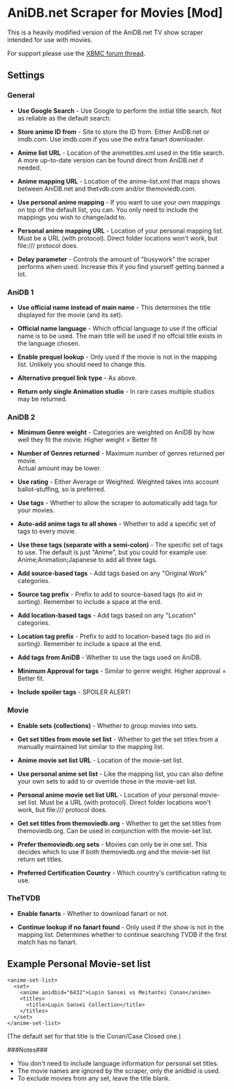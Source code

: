 AniDB.net Scraper for Movies [Mod]
====================================
This is a heavily modified version of the AniDB.net TV show scraper intended for use with movies.

For support please use the [XBMC forum thread](http://forum.xbmc.org/showthread.php?tid=142835).

Settings
--------

### General ###

*   **Use Google Search** - Use Google to perform the initial title search.
    Not as reliable as the default search.

*   **Store anime ID from** - Site to store the ID from.  Either AniDB.net or imdb.com.
    Use imdb.com if you use the extra fanart downloader.

*   **Anime list URL** - Location of the animetitles.xml used in the title search.
    A more up-to-date version can be found direct from AniDB.net if needed.

*   **Anime mapping URL** - Location of the anime-list.xml that maps shows between 
    AniDB.net and thetvdb.com and/or themoviedb.com.

*   **Use personal anime mapping** - If you want to use your own mappings on top of the
    default list, you can.  You only need to include the mappings you wish to change/add to.

*   **Personal anime mapping URL** - Location of your personal mapping list.
    Must be a URL (with protocol).  Direct folder locations won't work, but file:/// protocol does.

*   **Delay parameter** - Controls the amount of "busywork" the scraper performs when used.
    Increase this if you find yourself getting banned a lot.

### AniDB 1 ###

*   **Use official name instead of main name** - This determines the title displayed for the movie (and its set).

*   **Official name language** - Which official language to use if the official name is to be used.
    The main title will be used if no offcial title exists in the language chosen.

*   **Enable prequel lookup** - Only used if the movie is not in the mapping list.
    Unlikely you should need to change this.

*   **Alternative prequel link type** - As above.

*   **Return only single Animation studio** - In rare cases multiple studios may be returned.

### AniDB 2 ###

*   **Minimum Genre weight** - Categories are weighted on AniDB by how well they fit the movie.
    Higher weight = Better fit

*   **Number of Genres returned** - Maximum number of genres returned per movie.  
    Actual amount may be lower.

*   **Use rating** - Either Average or Weighted.  Weighted takes into account ballot-stuffing, so is preferred.

*   **Use tags** - Whether to allow the scraper to automatically add tags for your movies.

*   **Auto-add anime tags to all shows** - Whether to add a specific set of tags to every movie.

*   **Use these tags (separate with a semi-colon)** - The specific set of tags to use.  The default is just "Anime",
    but you could for example use: Anime;Animation;Japanese to add all three tags.

*   **Add source-based tags** - Add tags based on any "Original Work" categories.

*   **Source tag prefix** - Prefix to add to source-based tags (to aid in sorting).  Remember to include a space at the end.

*   **Add location-based tags** - Add tags based on any "Location" categories.

*   **Location tag prefix** - Prefix to add to location-based tags (to aid in sorting).  Remember to include a space at the end.

*   **Add tags from AniDB** - Whether to use the tags used on AniDB.

*   **Minimum Approval for tags** - Similar to genre weight.  Higher approval = Better fit.

*   **Include spoiler tags** - SPOILER ALERT!

### Movie ###

*   **Enable sets (collections)** - Whether to group movies into sets.

*   **Get set titles from movie set list** - Whether to get the set titles from a manually maintained list
    similar to the mapping list.

*   **Anime movie set list URL** - Location of the movie-set list.

*   **Use personal anime set list** - Like the mapping list, you can also define your own sets
    to add to or override those in the movie-set list.

*   **Personal anime movie set list URL** - Location of your personal movie-set list.
    Must be a URL (with protocol).  Direct folder locations won't work, but file:/// protocol does.

*   **Get set titles from themoviedb.org** - Whether to get the set titles from themoviedb.org.
    Can be used in conjunction with the movie-set list.

*   **Prefer themoviedb.org sets** - Movies can only be in one set.  This decides which to use if both themoviedb.org
    and the movie-set list return set titles.

*   **Preferred Certification Country** - Which country's certification rating to use.

### TheTVDB ###

*   **Enable fanarts** - Whether to download fanart or not.

*   **Continue lookup if no fanart found** - Only used if the show is not in the mapping list.
    Determines whether to continue searching TVDB if the first match has no fanart.


Example Personal Movie-set list
-------------------------------

    <anime-set-list>
      <set>
        <anime anidbid="6432">Lupin Sansei vs Meitantei Conan</anime>
        <titles>
          <title>Lupin Sansei Collection</title>
        </titles>
      </set>
    </anime-set-list>

(The default set for that title is the Conan/Case Closed one.)

###Notes###

*   You don't need to include language information for personal set titles.
*   The movie names are ignored by the scraper, only the anidbid is used.
*   To exclude movies from any set, leave the title blank.
